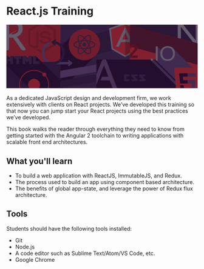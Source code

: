 # React.js Training

![](images/intro.png)

As a dedicated JavaScript design and development firm, we work extensively with clients on React projects. We’ve developed this training so that now you can jump start your React projects using the best practices we’ve developed.

This book walks the reader through everything they need to know from getting started with the Angular 2 toolchain to writing applications with scalable front end architectures.


## What you'll learn

- To build a web application with ReactJS, ImmutableJS, and Redux.
- The process used to build an app using component based architecture.
- The benefits of global app-state, and leverage the power of Redux flux architecture.


## Tools

Students should have the following tools installed:

+ Git
+ Node.js
+ A code editor such as Sublime Text/Atom/VS Code, etc.
+ Google Chrome
